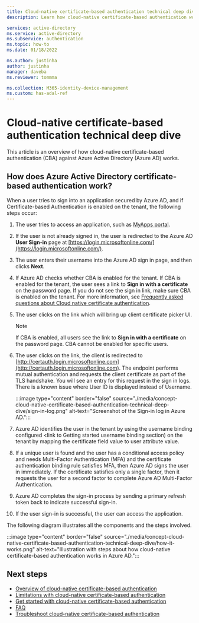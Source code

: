 ```yaml
---
title: Cloud-native certificate-based authentication technical deep dive - Azure Active Directory
description: Learn how cloud-native certificate-based authentication works in Azure Active Directory

services: active-directory
ms.service: active-directory
ms.subservice: authentication
ms.topic: how-to
ms.date: 01/18/2022

ms.author: justinha
author: justinha
manager: daveba
ms.reviewer: tommma

ms.collection: M365-identity-device-management
ms.custom: has-adal-ref
---
```


# Cloud-native certificate-based authentication technical deep dive

This article is an overview of how cloud-native certificate-based authentication (CBA) against Azure Active Directory (Azure AD) works.

## How does Azure Active Directory certificate-based authentication work?

When a user tries to sign into an application secured by Azure AD, and if Certificate-based Authentication is enabled on the tenant, the following steps occur:

1. The user tries to access an application, such as [MyApps portal](https://myapps.microsoft.com/).
1. If the user is not already signed in, the user is redirected to the Azure AD **User Sign-in** page at [https://login.microsoftonline.com/](https://login.microsoftonline.com/).
1. The user enters their username into the Azure AD sign in page, and then clicks **Next**.
1. If Azure AD checks whether CBA is enabled for the tenant. If CBA is enabled for the tenant, the user sees a link to **Sign in with a certificate** on the password page. If you do not see the sign in link, make sure CBA is enabled on the tenant. For more information, see [Frequently asked questions about Cloud native certificate authentication](cloud-native-certificate-based-authentication-faq.yml).
1. The user clicks on the link which will bring up client certificate picker UI. 
   
   >[!NOTE]
   > If CBA is enabled, all users see the link to **Sign in with a certificate** on the password page. CBA cannot be enabled for specific users. 

1. The user clicks on the link, the client is redirected to [http://certauth.login.microsoftonline.com](http://certauth.login.microsoftonline.com). The endpoint performs mutual authentication and requests the client certificate as part of the TLS handshake. You will see an entry for this request in the sign in logs. There is a known issue where User ID is displayed instead of Username.

   :::image type="content" border="false" source="./media/concept-cloud-native-certificate-based-authentication-technical-deep-dive/sign-in-log.png" alt-text="Screenshot of the Sign-in log in Azure AD.":::
   
1. Azure AD identifies the user in the tenant by using the username binding configured <link to Getting started username binding section) on the tenant by mapping the certificate field value to user attribute value.
1. If a unique user is found and the user has a conditional access policy and needs Multi-Factor Authentication (MFA) and the certificate authentication binding rule <Link to Getting started Authentication binding section> satisfies MFA, then Azure AD signs the user in immediately. If the certificate satisfies only a single factor, then it requests the user for a second factor to complete Azure AD Multi-Factor Authentication.
1. Azure AD completes the sign-in process by sending a primary refresh token back to indicate successful sign-in.
1. If the user sign-in is successful, the user can access the application.

The following diagram illustrates all the components and the steps involved.

:::image type="content" border="false" source="./media/concept-cloud-native-certificate-based-authentication-technical-deep-dive/how-it-works.png" alt-text="Illustration with steps about how cloud-native certificate-based authentication works in Azure AD.":::


## Next steps

- [Overview of cloud-native certificate-based authentication](concept-cloud-native-certificate-based-authentication.md)   
- [Limitations with cloud-native certificate-based authentication](concept-cloud-native-certificate-based-authentication-limitations.md)
- [Get started with cloud-native certificate-based authentication](how-to-certificate-based-authentication.md)
- [FAQ](cloud-native-certificate-based-authentication-faq.yml)
- [Troubleshoot cloud-native certificate-based authentication](troubleshoot-cloud-native-certificate-based-authentication.md)

